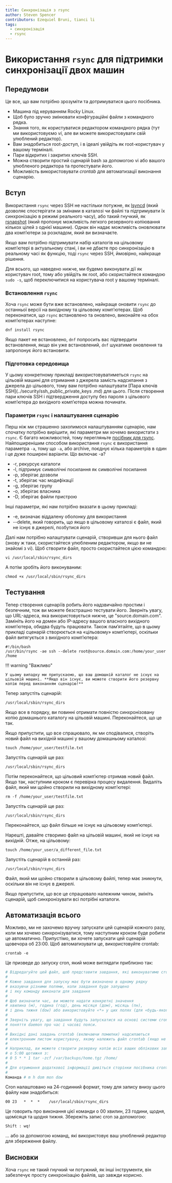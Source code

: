 ```yaml
---
title: Синхронізація з rsync
author: Steven Spencer
contributors: Ezequiel Bruni, tianci li
tags:
  - синхронізація
  - rsync
---
```


# Використання `rsync` для підтримки синхронізації двох машин

## Передумови

Це все, що вам потрібно зрозуміти та дотримуватися цього посібника.

* Машина під керуванням Rocky Linux.
* Щоб було зручно змінювати конфігураційні файли з командного рядка.
* Знання того, як користуватися редактором командного рядка (тут ми використовуємо _vi_, але ви можете використовувати свій улюблений редактор).
* Вам знадобиться root-доступ, і в ідеалі увійдіть як root-користувач у вашому терміналі.
* Пари відкритих і закритих ключів SSH.
* Можна створити простий сценарій bash за допомогою vi або вашого улюбленого редактора та протестувати його.
* Можливість використовувати _crontab_ для автоматизації виконання сценарію.

## Вступ

Використання `rsync` через SSH не настільки потужне, як [lsyncd](../backup/mirroring_lsyncd.md) (який дозволяє спостерігати за змінами в каталозі чи файлі та підтримувати їх синхронізацію в режимі реального часу), або такий гнучкий, як [rsnapshot](../backup/rsnapshot_backup.md) (який пропонує можливість легкого резервного копіювання кількох цілей з однієї машини). Однак він надає можливість оновлювати два комп’ютери за розкладом, який ви визначаєте.

Якщо вам потрібно підтримувати набір каталогів на цільовому комп’ютері в актуальному стані, і ви не дбаєте про синхронізацію в реальному часі як функцію, тоді `rsync` через SSH, ймовірно, найкраще рішення.

Для всього, що наведено нижче, ми будемо виконувати дії як користувач root, тому або увійдіть як root, або скористайтеся командою `sudo -s`, щоб переключитися на користувача root у вашому терміналі.

### Встановлення `rsync`

Хоча `rsync` може бути вже встановлено, найкраще оновити `rsync` до останньої версії на вихідному та цільовому комп’ютерах. Щоб переконатися, що `rsync` встановлено та оновлено, виконайте на обох комп’ютерах наступне:

`dnf install rsync`

Якщо пакет не встановлено, `dnf` попросить вас підтвердити встановлення, якщо він уже встановлений, `dnf` шукатиме оновлення та запропонує його встановити.

### Підготовка середовища

У цьому конкретному прикладі використовуватиметься `rsync` на цільовій машині для отримання з джерела замість надсилання з джерела до цільового, тому вам потрібно налаштувати [Пара ключів SSH](../security/ssh_public_private_keys .md) для цього. Після створення пари ключів SSH і підтвердження доступу без пароля з цільового комп’ютера до вихідного комп’ютера можна починати.

### Параметри `rsync` і налаштування сценарію

Перш ніж ми страшенно захопимося налаштуванням сценарію, нам спочатку потрібно вирішити, які параметри ми хочемо використати з `rsync`. Є багато можливостей, тому перегляньте [посібник для rsync](https://linux.die.net/man/1/rsync). Найпоширенішим способом використання `rsync` є використання параметра `-a`, тому що `-a`, або archive, поєднує кілька параметрів в один і це дуже поширені варіанти. Що включає -a?

* -r, рекурсує каталоги
* -l, підтримує символічні посилання як символічні посилання
* -p, зберігає дозволи
* -t, зберігає час модифікації
* -g, зберігає групу
* -о, зберігає власника
* -D, зберігає файли пристрою

Iнші параметри, які нам потрібно вказати в цьому прикладі:

* -e, визначає віддалену оболонку для використання
* --delete, який говорить, що якщо в цільовому каталозі є файл, який не існує в джерелі, позбутися його

Далі нам потрібно налаштувати сценарій, створивши для нього файл (знову ж таки, скористайтеся улюбленим редактором, якщо ви не знайомі з vi). Щоб створити файл, просто скористайтеся цією командою:

`vi /usr/local/sbin/rsync_dirs`

А потім зробіть його виконуваним:

`chmod +x /usr/local/sbin/rsync_dirs`

## Тестування

Тепер створення сценаріїв робить його надзвичайно простим і безпечним, тож ви можете безстрашно тестувати його. Зверніть увагу, що URL-адреса, яка використовується нижче, це "source.domain.com". Замініть його на домен або IP-адресу вашого власного вихідного комп’ютера, обидва будуть працювати. Також пам’ятайте, що в цьому прикладі сценарій створюється на «цільовому» комп’ютері, оскільки файл витягується з вихідного комп’ютера:

```
#!/bin/bash
/usr/bin/rsync -ae ssh --delete root@source.domain.com:/home/your_user /home
```

!!! warning "Важливо"

    У цьому випадку ми припускаємо, що ваш домашній каталог не існує на цільовій машині. **Якщо він існує, ви можете створити його резервну копію перед виконанням сценарію!**

Тепер запустіть сценарій:

`/usr/local/sbin/rsync_dirs`

Якщо все в порядку, ви повинні отримати повністю синхронізовану копію домашнього каталогу на цільовій машині. Переконайтеся, що це так.

Якщо припустити, що все спрацювало, як ми сподівалися, створіть новий файл на вихідній машині у вашому домашньому каталозі:

`touch /home/your_user/testfile.txt`

Запустіть сценарій ще раз:

`/usr/local/sbin/rsync_dirs`

Потім переконайтеся, що цільовий комп’ютер отримав новий файл. Якщо так, наступним кроком є перевірка процесу видалення. Видаліть файл, який ми щойно створили на вихідному комп’ютері:

`rm -f /home/your_user/testfile.txt`

Запустіть сценарій ще раз:

`/usr/local/sbin/rsync_dirs`

Переконайтеся, що файл більше не існує на цільовому комп’ютері.

Нарешті, давайте створимо файл на цільовій машині, який не існує на вихідній. Отже, на цільовому:

`touch /home/your_user/a_different_file.txt`

Запустіть сценарій в останній раз:

`/usr/local/sbin/rsync_dirs`

Файл, який ми щойно створили в цільовому файлі, тепер має зникнути, оскільки він не існує в джерелі.

Якщо припустити, що все це спрацювало належним чином, змініть сценарій, щоб синхронізувати всі потрібні каталоги.

## Автоматизація всього

Можливо, ми не захочемо вручну запускати цей сценарій кожного разу, коли ми хочемо синхронізуватися, тому наступним кроком буде робити це автоматично. Припустімо, ви хочете запускати цей сценарій щовечора об 23:00. Щоб автоматизувати це, використовуйте crontab:

`crontab -e`

Це призведе до запуску cron, який може виглядати приблизно так:

```bash
# Відредагуйте цей файл, щоб представити завдання, які виконуватиме cron.
#
# Кожне завдання для запуску має бути визначено в одному рядку
# вказуючи різними полями, коли завдання буде запущено
# і яку команду виконати для завдання
#
# Щоб визначити час, ви можете надати конкретні значення
# хвилина (м), година (год), день місяця (дом), місяць (пн),
# і день тижня (dow) або використовуйте «*» у цих полях (для «будь-якого»).
#
# Зверніть увагу, що завдання будуть запускатися на основі системи cron
# поняття daemon про час і часові пояси.
#
# Вихідні дані завдань crontab (включаючи помилки) надсилаються
# електронним листом користувачу, якому належить файл crontab (якщо не перенаправлено).
#
# Наприклад, ви можете створити резервну копію всіх ваших облікових записів користувачів
# о 5:00 щотижня з:
# 0 5 * * 1 tar -zcf /var/backups/home.tgz /home/
#
# Для отримання додаткової інформації дивіться сторінки посібника crontab(5) і cron(8)
#
Команда # m h dom mon dow
```
Cron налаштовано на 24-годинний формат, тому для запису внизу цього файлу нам знадобиться:

`00 23   *  *  *    /usr/local/sbin/rsync_dirs`

Це говорить про виконання цієї команди о 00 хвилин, 23 години, щодня, щомісяця та щодня тижня. Збережіть запис cron за допомогою:

`Shift : wq!`

... або за допомогою команд, які використовує ваш улюблений редактор для збереження файлу.

## Висновки

Хоча `rsync` не такий гнучкий чи потужний, як інші інструменти, він забезпечує просту синхронізацію файлів, що завжди корисно.

